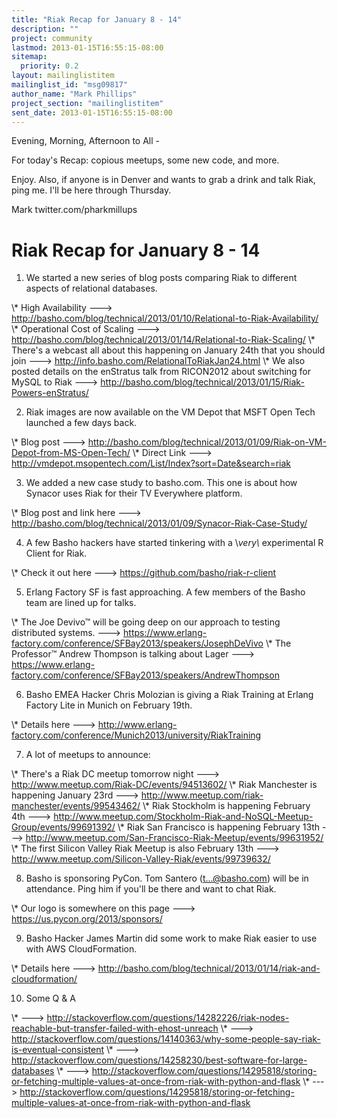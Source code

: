 ```yaml
---
title: "Riak Recap for January 8 - 14"
description: ""
project: community
lastmod: 2013-01-15T16:55:15-08:00
sitemap:
  priority: 0.2
layout: mailinglistitem
mailinglist_id: "msg09817"
author_name: "Mark Phillips"
project_section: "mailinglistitem"
sent_date: 2013-01-15T16:55:15-08:00
---
```



Evening, Morning, Afternoon to All -

For today's Recap: copious meetups, some new code, and more.

Enjoy. Also, if anyone is in Denver and wants to grab a drink and talk
Riak, ping me. I'll be here through Thursday.

Mark
twitter.com/pharkmillups

Riak Recap for January 8 - 14
======================

1) We started a new series of blog posts comparing Riak to different
aspects of relational databases.

\\* High Availability ---&gt;
http://basho.com/blog/technical/2013/01/10/Relational-to-Riak-Availability/
\\* Operational Cost of Scaling ---&gt;
http://basho.com/blog/technical/2013/01/14/Relational-to-Riak-Scaling/
\\* There's a webcast all about this happening on January 24th that you
should join ---&gt; http://info.basho.com/RelationalToRiakJan24.html
\\* We also posted details on the enStratus talk from RICON2012 about
switching for MySQL to Riak ---&gt;
http://basho.com/blog/technical/2013/01/15/Riak-Powers-enStratus/

2) Riak images are now available on the VM Depot that MSFT Open Tech
launched a few days back.

\\* Blog post ---&gt;
http://basho.com/blog/technical/2013/01/09/Riak-on-VM-Depot-from-MS-Open-Tech/
\\* Direct Link ---&gt;
http://vmdepot.msopentech.com/List/Index?sort=Date&search=riak

3) We added a new case study to basho.com. This one is about how
Synacor uses Riak for their TV Everywhere platform.

\\* Blog post and link here ---&gt;
http://basho.com/blog/technical/2013/01/09/Synacor-Riak-Case-Study/

4) A few Basho hackers have started tinkering with a \\*very\\*
experimental R Client for Riak.

\\* Check it out here ---&gt; https://github.com/basho/riak-r-client

5) Erlang Factory SF is fast approaching. A few members of the Basho
team are lined up for talks.

\\* The Joe Devivo™ will be going deep on our approach to testing
distributed systems. ---&gt;
https://www.erlang-factory.com/conference/SFBay2013/speakers/JosephDeVivo
\\* The Professor™ Andrew Thompson is talking about Lager ---&gt;
https://www.erlang-factory.com/conference/SFBay2013/speakers/AndrewThompson

6) Basho EMEA Hacker Chris Molozian is giving a Riak Training at
Erlang Factory Lite in Munich on February 19th.

\\* Details here ---&gt;
http://www.erlang-factory.com/conference/Munich2013/university/RiakTraining

7) A lot of meetups to announce:
 
\\* There's a Riak DC meetup tomorrow night ---&gt;
http://www.meetup.com/Riak-DC/events/94513602/
\\* Riak Manchester is happening January 23rd ---&gt;
http://www.meetup.com/riak-manchester/events/99543462/
\\* Riak Stockholm is happening February 4th ---&gt;
http://www.meetup.com/Stockholm-Riak-and-NoSQL-Meetup-Group/events/99691392/
\\* Riak San Francisco is happening February 13th ---&gt;
http://www.meetup.com/San-Francisco-Riak-Meetup/events/99631952/
\\* The first Silicon Valley Riak Meetup is also February 13th ---&gt;
http://www.meetup.com/Silicon-Valley-Riak/events/99739632/

8) Basho is sponsoring PyCon. Tom Santero (t...@basho.com) will be in
attendance. Ping him if you'll be there and want to chat Riak.

\\* Our logo is somewhere on this page ---&gt; https://us.pycon.org/2013/sponsors/

9) Basho Hacker James Martin did some work to make Riak easier to use
with AWS CloudFormation.

\\* Details here ---&gt;
http://basho.com/blog/technical/2013/01/14/riak-and-cloudformation/

10) Some Q & A

\\* ---&gt; 
http://stackoverflow.com/questions/14282226/riak-nodes-reachable-but-transfer-failed-with-ehost-unreach
\\* ---&gt; 
http://stackoverflow.com/questions/14140363/why-some-people-say-riak-is-eventual-consistent
\\* ---&gt; 
http://stackoverflow.com/questions/14258230/best-software-for-large-databases
\\* ---&gt; 
http://stackoverflow.com/questions/14295818/storing-or-fetching-multiple-values-at-once-from-riak-with-python-and-flask
\\* ---&gt; 
http://stackoverflow.com/questions/14295818/storing-or-fetching-multiple-values-at-once-from-riak-with-python-and-flask

